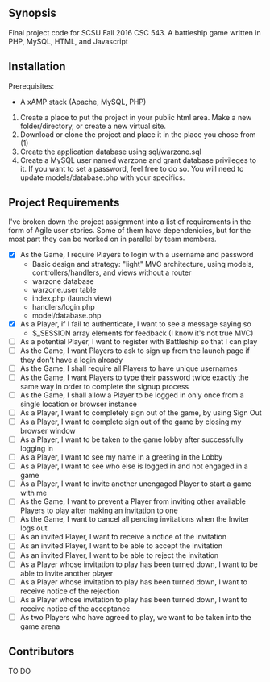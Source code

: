 ## Synopsis

Final project code for SCSU Fall 2016 CSC 543. A battleship game written in PHP, MySQL, HTML, and Javascript

## Installation

Prerequisites:
* A xAMP stack (Apache, MySQL, PHP)

1. Create a place to put the project in your public html area. Make a new folder/directory, or create a new virtual site.
2. Download or clone the project and place it in the place you chose from (1)
3. Create the application database using sql/warzone.sql
4. Create a MySQL user named warzone and grant database privileges to it. If you want to set a password, feel free to do so. You will need to update models/database.php with your specifics.

## Project Requirements 
I've broken down the project assignment into a list of requirements in the form of Agile user stories. Some of them have dependenicies, but for the most part they can be worked on in parallel by team members.
- [x] As the Game, I require Players to login with a username and password
    * Basic design and strategy: "light" MVC architecture, using models, controllers/handlers, and views without a router
    * warzone database
    * warzone.user table
    * index.php (launch view)
    * handlers/login.php
    * model/database.php
- [x] As a Player, if I fail to authenticate, I want to see a message saying so
    * $_SESSION array elements for feedback (I know it's not true MVC)
- [ ] As a potential Player, I want to register with Battleship so that I can play
- [ ] As the Game, I want Players to ask to sign up from the launch page if they don't have a login already
- [ ] As the Game, I shall require all Players to have unique usernames
- [ ] As the Game, I want Players to type their password twice exactly the same way in order to complete the signup process
- [ ] As the Game, I shall allow a Player to be logged in only once from a single location or browser instance
- [ ] As a Player, I want to completely sign out of the game, by using Sign Out
- [ ] As a Player, I want to complete sign out of the game by closing my browser window
- [ ] As a Player, I want to be taken to the game lobby after successfully logging in
- [ ] As a Player, I want to see my name in a greeting in the Lobby
- [ ] As a Player, I want to see who else is logged in and not engaged in a game
- [ ] As a Player, I want to invite another unengaged Player to start a game with me
- [ ] As the Game, I want to prevent a Player from inviting other available Players to play after making an invitation to one
- [ ] As the Game, I want to cancel all pending invitations when the Inviter logs out
- [ ] As an invited Player, I want to receive a notice of the invitation
- [ ] As an invited Player, I want to be able to accept the invitation
- [ ] As an invited Player, I want to be able to reject the invitation
- [ ] As a Player whose invitation to play has been turned down, I want to be able to invite another player
- [ ] As a Player whose invitation to play has been turned down, I want to receive notice of the rejection
- [ ] As a Player whose invitation to play has been turned down, I want to receive notice of the acceptance
- [ ] As two Players who have agreed to play, we want to be taken into the game arena

## Contributors

TO DO

